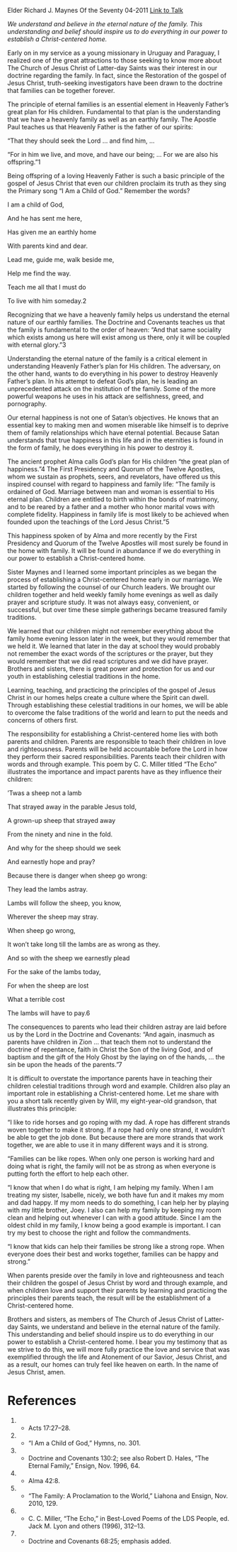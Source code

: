 Elder Richard J. Maynes
Of the Seventy
04-2011
[Link to Talk](https://www.churchofjesuschrist.org/study/general-conference/2011/04/establishing-a-christ-centered-home?lang=eng)

_We understand and believe in the eternal nature of the family. This understanding and belief should inspire us to do everything in our power to establish a Christ-centered home._

Early on in my service as a young missionary in Uruguay and Paraguay, I realized one of the great attractions to those seeking to know more about The Church of Jesus Christ of Latter-day Saints was their interest in our doctrine regarding the family. In fact, since the Restoration of the gospel of Jesus Christ, truth-seeking investigators have been drawn to the doctrine that families can be together forever.

The principle of eternal families is an essential element in Heavenly Father’s great plan for His children. Fundamental to that plan is the understanding that we have a heavenly family as well as an earthly family. The Apostle Paul teaches us that Heavenly Father is the father of our spirits:

“That they should seek the Lord … and find him, …

“For in him we live, and move, and have our being; … For we are also his offspring.”1

Being offspring of a loving Heavenly Father is such a basic principle of the gospel of Jesus Christ that even our children proclaim its truth as they sing the Primary song “I Am a Child of God.” Remember the words?





I am a child of God,

And he has sent me here,

Has given me an earthly home

With parents kind and dear.





Lead me, guide me, walk beside me,

Help me find the way.

Teach me all that I must do

To live with him someday.2





Recognizing that we have a heavenly family helps us understand the eternal nature of our earthly families. The Doctrine and Covenants teaches us that the family is fundamental to the order of heaven: “And that same sociality which exists among us here will exist among us there, only it will be coupled with eternal glory.”3

Understanding the eternal nature of the family is a critical element in understanding Heavenly Father’s plan for His children. The adversary, on the other hand, wants to do everything in his power to destroy Heavenly Father’s plan. In his attempt to defeat God’s plan, he is leading an unprecedented attack on the institution of the family. Some of the more powerful weapons he uses in his attack are selfishness, greed, and pornography.

Our eternal happiness is not one of Satan’s objectives. He knows that an essential key to making men and women miserable like himself is to deprive them of family relationships which have eternal potential. Because Satan understands that true happiness in this life and in the eternities is found in the form of family, he does everything in his power to destroy it.

The ancient prophet Alma calls God’s plan for His children “the great plan of happiness.”4 The First Presidency and Quorum of the Twelve Apostles, whom we sustain as prophets, seers, and revelators, have offered us this inspired counsel with regard to happiness and family life: “The family is ordained of God. Marriage between man and woman is essential to His eternal plan. Children are entitled to birth within the bonds of matrimony, and to be reared by a father and a mother who honor marital vows with complete fidelity. Happiness in family life is most likely to be achieved when founded upon the teachings of the Lord Jesus Christ.”5

This happiness spoken of by Alma and more recently by the First Presidency and Quorum of the Twelve Apostles will most surely be found in the home with family. It will be found in abundance if we do everything in our power to establish a Christ-centered home.

Sister Maynes and I learned some important principles as we began the process of establishing a Christ-centered home early in our marriage. We started by following the counsel of our Church leaders. We brought our children together and held weekly family home evenings as well as daily prayer and scripture study. It was not always easy, convenient, or successful, but over time these simple gatherings became treasured family traditions.

We learned that our children might not remember everything about the family home evening lesson later in the week, but they would remember that we held it. We learned that later in the day at school they would probably not remember the exact words of the scriptures or the prayer, but they would remember that we did read scriptures and we did have prayer. Brothers and sisters, there is great power and protection for us and our youth in establishing celestial traditions in the home.

Learning, teaching, and practicing the principles of the gospel of Jesus Christ in our homes helps create a culture where the Spirit can dwell. Through establishing these celestial traditions in our homes, we will be able to overcome the false traditions of the world and learn to put the needs and concerns of others first.

The responsibility for establishing a Christ-centered home lies with both parents and children. Parents are responsible to teach their children in love and righteousness. Parents will be held accountable before the Lord in how they perform their sacred responsibilities. Parents teach their children with words and through example. This poem by C. C. Miller titled “The Echo” illustrates the importance and impact parents have as they influence their children:





’Twas a sheep not a lamb

That strayed away in the parable Jesus told,

A grown-up sheep that strayed away

From the ninety and nine in the fold.

And why for the sheep should we seek

And earnestly hope and pray?

Because there is danger when sheep go wrong:

They lead the lambs astray.

Lambs will follow the sheep, you know,

Wherever the sheep may stray.

When sheep go wrong,

It won’t take long till the lambs are as wrong as they.

And so with the sheep we earnestly plead

For the sake of the lambs today,

For when the sheep are lost

What a terrible cost

The lambs will have to pay.6





The consequences to parents who lead their children astray are laid before us by the Lord in the Doctrine and Covenants: “And again, inasmuch as parents have children in Zion … that teach them not to understand the doctrine of repentance, faith in Christ the Son of the living God, and of baptism and the gift of the Holy Ghost by the laying on of the hands, … the sin be upon the heads of the parents.”7

It is difficult to overstate the importance parents have in teaching their children celestial traditions through word and example. Children also play an important role in establishing a Christ-centered home. Let me share with you a short talk recently given by Will, my eight-year-old grandson, that illustrates this principle:

“I like to ride horses and go roping with my dad. A rope has different strands woven together to make it strong. If a rope had only one strand, it wouldn’t be able to get the job done. But because there are more strands that work together, we are able to use it in many different ways and it is strong.

“Families can be like ropes. When only one person is working hard and doing what is right, the family will not be as strong as when everyone is putting forth the effort to help each other.

“I know that when I do what is right, I am helping my family. When I am treating my sister, Isabelle, nicely, we both have fun and it makes my mom and dad happy. If my mom needs to do something, I can help her by playing with my little brother, Joey. I also can help my family by keeping my room clean and helping out whenever I can with a good attitude. Since I am the oldest child in my family, I know being a good example is important. I can try my best to choose the right and follow the commandments.

“I know that kids can help their families be strong like a strong rope. When everyone does their best and works together, families can be happy and strong.”

When parents preside over the family in love and righteousness and teach their children the gospel of Jesus Christ by word and through example, and when children love and support their parents by learning and practicing the principles their parents teach, the result will be the establishment of a Christ-centered home.

Brothers and sisters, as members of The Church of Jesus Christ of Latter-day Saints, we understand and believe in the eternal nature of the family. This understanding and belief should inspire us to do everything in our power to establish a Christ-centered home. I bear you my testimony that as we strive to do this, we will more fully practice the love and service that was exemplified through the life and Atonement of our Savior, Jesus Christ, and as a result, our homes can truly feel like heaven on earth. In the name of Jesus Christ, amen.

# References
1. - Acts 17:27–28.
2. - “I Am a Child of God,” Hymns, no. 301.
3. - Doctrine and Covenants 130:2; see also Robert D. Hales, “The Eternal Family,” Ensign, Nov. 1996, 64.
4. - Alma 42:8.
5. - “The Family: A Proclamation to the World,” Liahona and Ensign, Nov. 2010, 129.
6. - C. C. Miller, “The Echo,” in Best-Loved Poems of the LDS People, ed. Jack M. Lyon and others (1996), 312–13.
7. - Doctrine and Covenants 68:25; emphasis added.